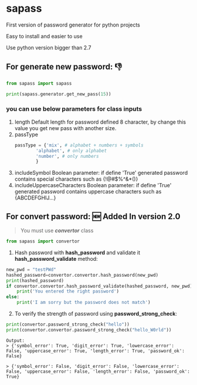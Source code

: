 # **sapass**

First version of password generator for python projects

Easy to install and easier to use

Use python version bigger than 2.7

## For generate new password: :-1:
```python
from sapass import sapass

print(sapass.generator.get_new_pass(15))
```

### you can use below parameters for class inputs
1. length
    Default length for password defined 8 character, by change this value you get new pass with another size.
2. passType
    ```python
    passType = {'mix', # alphabet + numbers + symbols
            'alphabet', # only alphabet
            'number', # only numbers
            }
    ```
3. includeSymbol
    Boolean parameter: if define 'True' generated password contains special characters such as {!@#$%^&*()}
4. includeUppercaseCharacters
    Boolean parameter: if define 'True' generated password contains uppercase characters such as {ABCDEFGHIJ...}

## For convert password: :new: Added In version 2.0
> You must use **_convertor_** class

```python
from sapass import convertor
```

1. Hash password with **hash_password** and validate it **hash_password_validate** method:
```python
new_pwd = "testPWd"
hashed_password=convertor.convertor.hash_password(new_pwd)
print(hashed_password)
if convertor.convertor.hash_password_validate(hashed_password, new_pwd):
    print('You entered the right password')
else:
    print('I am sorry but the password does not match')

```
 
 2. To verify the strength of password using **password_strong_check**:
 ```python
print(convertor.password_strong_check("hello"))
print(convertor.convertor.password_strong_check("hello_W0rld"))
```
    Output:
    > {'symbol_error': True, 'digit_error': True, 'lowercase_error': False, 'uppercase_error': True, 'length_error': True, 'password_ok': False}
    
    > {'symbol_error': False, 'digit_error': False, 'lowercase_error': False, 'uppercase_error': False, 'length_error': False, 'password_ok': True}

